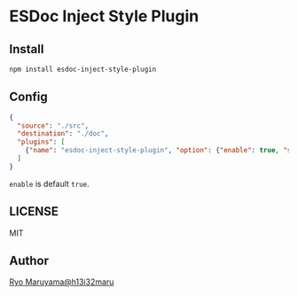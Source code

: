 # ESDoc Inject Style Plugin
## Install
```bash
npm install esdoc-inject-style-plugin
```

## Config
```json
{
  "source": "./src",
  "destination": "./doc",
  "plugins": [
    {"name": "esdoc-inject-style-plugin", "option": {"enable": true, "styles": ["./foo.css"]}}
  ]
}
```

`enable` is default `true`.

## LICENSE
MIT

## Author
[Ryo Maruyama@h13i32maru](https://github.com/h13i32maru)
